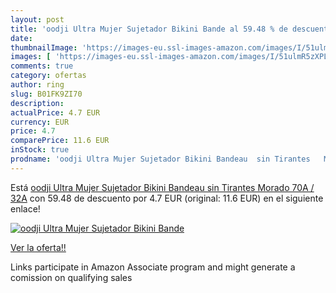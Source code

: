 ```yaml
---
layout: post
title: 'oodji Ultra Mujer Sujetador Bikini Bande al 59.48 % de descuento'
date: 
thumbnailImage: 'https://images-eu.ssl-images-amazon.com/images/I/51ulmR5zXPL._SL200_.jpg'
images: [ 'https://images-eu.ssl-images-amazon.com/images/I/51ulmR5zXPL._SL200_.jpg' ]
comments: true
category: ofertas
author: ring
slug: B01FK9ZI70
description:
actualPrice: 4.7 EUR
currency: EUR
price: 4.7
comparePrice: 11.6 EUR
inStock: true
prodname: 'oodji Ultra Mujer Sujetador Bikini Bandeau  sin Tirantes   Morado  70A / 32A'
---
```


Está [oodji Ultra Mujer Sujetador Bikini Bandeau  sin Tirantes   Morado  70A / 32A](https://www.amazon.es/dp/B01FK9ZI70/?tag=tolees-21) con 59.48 de descuento por 4.7 EUR (original: 11.6 EUR) en el siguiente enlace!

[![oodji Ultra Mujer Sujetador Bikini Bande](https://images-eu.ssl-images-amazon.com/images/I/51ulmR5zXPL._SL200_.jpg)](https://www.amazon.es/dp/B01FK9ZI70/?tag=tolees-21)

[Ver la oferta!!](https://www.amazon.es/dp/B01FK9ZI70/?tag=tolees-21)

Links participate in Amazon Associate program and might generate a comission on qualifying sales


